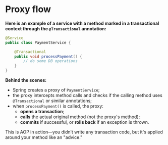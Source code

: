 # Proxy flow
**Here is an example of a service with a method marked in a transactional context through the `@Transactional` annotation:**
```java
@Service
public class PaymentService {

    @Transactional
    public void processPayment() {
        // do some DB operations
    }
}
```
**Behind the scenes:**
- Spring creates a proxy of `PaymentService`;
- the proxy intercepts method calls and checks if the calling method uses `@Transactional` or similar annotations;
- when `processPayment()` is called, the proxy:
  - **opens a transaction**;
  - **calls** the actual original method (not the proxy's method);
  - **commits** if successful, or **rolls back** if an exception is thrown.

This is AOP in action—you didn’t write any transaction code, but it's applied around your method like an "advice."

